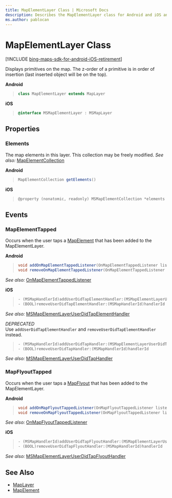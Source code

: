 ```yaml
---
title: MapElementLayer Class | Microsoft Docs
description: Describes the MapElementLayer class for Android and iOS and provides the class' properties, events, and additional references.
ms.author: pablocan
---
```


# MapElementLayer Class

[!INCLUDE [bing-maps-sdk-for-android-iOS-retirement](../../includes/bing-maps-sdk-for-android-iOS-retirement.md)]

Displays primitives on the map.  The z-order of a primitive is in order of insertion (last inserted object will be on the top).

**Android**

>```java
> class MapElementLayer extends MapLayer
>```

**iOS**

>```objectivec
> @interface MSMapElementLayer : MSMapLayer
>```

## Properties

### Elements

The map elements in this layer. This collection may be freely modified.
_See also:_ [MapElementCollection](MapElementCollection-class.md)

**Android**

>```java
> MapElementCollection getElements()
>```

**iOS**

>```objectivec
> @property (nonatomic, readonly) MSMapElementCollection *elements
>```

## Events

### MapElementTapped

Occurs when the user taps a [MapElement](mapelement-class.md) that has been added to the MapElementLayer.

**Android**

>```java
> void addOnMapElementTappedListener(OnMapElementTappedListener listener)
> void removeOnMapElementTappedListener(OnMapElementTappedListener listener)
>```
 
_See also:_ [OnMapElementTappedListener](Android/OnMapElementTappedListener-interface.md)

**iOS**

>```objectivec
> - (MSMapHandlerId)addUserDidTapElementHandler:(MSMapElementLayerUserDidTapElementHandler)handler
> - (BOOL)removeUserDidTapElementHandler:(MSMapHandlerId)handlerId
>```

_See also:_ [MSMapElementLayerUserDidTapElementHandler](iOS/MSMapElementLayerUserDidTapElementHandler-interface.md)

*DEPRECATED*  
Use ```addUserDidTapElementHandler``` and ```removeUserDidTapElementHandler``` instead.

>```objectivec
> - (MSMapHandlerId)addUserDidTapHandler:(MSMapElementLayerUserDidTapHandler)handler
> - (BOOL)removeUserDidTapHandler:(MSMapHandlerId)handlerId
>```

_See also:_ [MSMapElementLayerUserDidTapHandler](iOS/MSMapElementLayerUserDidTapHandler-interface.md)

### MapFlyoutTapped

Occurs when the user taps a [MapFlyout](mapflyout-class.md) that has been added to the MapElementLayer.

**Android**

>```java
> void addOnMapFlyoutTappedListener(OnMapFlyoutTappedListener listener)
> void removeOnMapFlyoutTappedListener(OnMapFlyoutTappedListener listener)
>```
 
_See also:_ [OnMapFlyoutTappedListener](Android/OnMapFlyoutTappedListener-interface.md)

**iOS**

>```objectivec
> - (MSMapHandlerId)addUserDidTapFlyoutHandler:(MSMapElementLayerUserDidTapFlyoutHandler)handler
> - (BOOL)removeUserDidTapFlyoutHandler:(MSMapHandlerId)handlerId
>```

_See also:_ [MSMapElementLayerUserDidTapFlyoutHandler](iOS/MSMapElementLayerUserDidTapFlyoutHandler-interface.md)

## See Also

* [MapLayer](MapLayer-class.md)
* [MapElement](MapElement-class.md)
